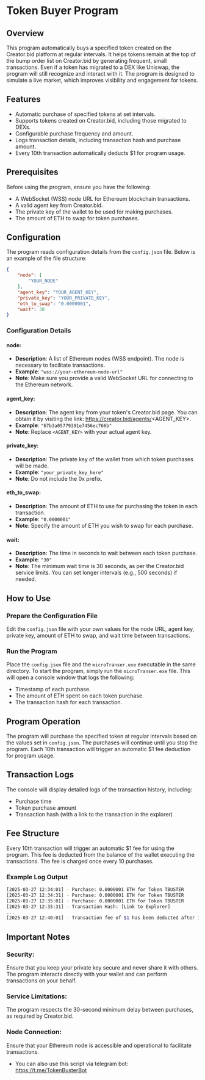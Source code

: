 # Token Buyer Program

## Overview
This program automatically buys a specified token created on the Creator.bid platform at regular intervals. It helps tokens remain at the top of the bump order list on Creator.bid by generating frequent, small transactions. Even if a token has migrated to a DEX like Uniswap, the program will still recognize and interact with it. The program is designed to simulate a live market, which improves visibility and engagement for tokens.

## Features
- Automatic purchase of specified tokens at set intervals.
- Supports tokens created on Creator.bid, including those migrated to DEXs.
- Configurable purchase frequency and amount.
- Logs transaction details, including transaction hash and purchase amount.
- Every 10th transaction automatically deducts $1 for program usage.

## Prerequisites
Before using the program, ensure you have the following:
- A WebSocket (WSS) node URL for Ethereum blockchain transactions.
- A valid agent key from Creator.bid.
- The private key of the wallet to be used for making purchases.
- The amount of ETH to swap for token purchases.

## Configuration
The program reads configuration details from the `config.json` file. Below is an example of the file structure:

```json
{
    "node": [
        "YOUR_NODE"
    ],
    "agent_key": "YOUR_AGENT_KEY",
    "private_key": "YOUR_PRIVATE_KEY",
    "eth_to_swap": "0.0000001",
    "wait": 30
}
```

### Configuration Details

#### node:
- **Description**: A list of Ethereum nodes (WSS endpoint). The node is necessary to facilitate transactions.
- **Example**: `"wss://your-ethereum-node-url"`
- **Note**: Make sure you provide a valid WebSocket URL for connecting to the Ethereum network.

#### agent_key:
- **Description**: The agent key from your token's Creator.bid page. You can obtain it by visiting the link: https://creator.bid/agents/<AGENT_KEY>.
- **Example**: `"67b3a05779391e7456ec766b"`
- **Note**: Replace `<AGENT_KEY>` with your actual agent key.

#### private_key:
- **Description**: The private key of the wallet from which token purchases will be made.
- **Example**: `"your_private_key_here"`
- **Note**: Do not include the 0x prefix.

#### eth_to_swap:
- **Description**: The amount of ETH to use for purchasing the token in each transaction.
- **Example**: `"0.0000001"`
- **Note**: Specify the amount of ETH you wish to swap for each purchase.

#### wait:
- **Description**: The time in seconds to wait between each token purchase.
- **Example**: `"30"`
- **Note**: The minimum wait time is 30 seconds, as per the Creator.bid service limits. You can set longer intervals (e.g., 500 seconds) if needed.

## How to Use

### Prepare the Configuration File
Edit the `config.json` file with your own values for the node URL, agent key, private key, amount of ETH to swap, and wait time between transactions.

### Run the Program
Place the `config.json` file and the `microTranser.exe` executable in the same directory. To start the program, simply run the `microTranser.exe` file. This will open a console window that logs the following:
- Timestamp of each purchase.
- The amount of ETH spent on each token purchase.
- The transaction hash for each transaction.

## Program Operation
The program will purchase the specified token at regular intervals based on the values set in `config.json`. The purchases will continue until you stop the program. Each 10th transaction will trigger an automatic $1 fee deduction for program usage.

## Transaction Logs
The console will display detailed logs of the transaction history, including:
- Purchase time
- Token purchase amount
- Transaction hash (with a link to the transaction in the explorer)

## Fee Structure
Every 10th transaction will trigger an automatic $1 fee for using the program. This fee is deducted from the balance of the wallet executing the transactions. The fee is charged once every 10 purchases.

### Example Log Output

```bash
[2025-03-27 12:34:01] - Purchase: 0.0000001 ETH for Token TBUSTER
[2025-03-27 12:34:31] - Purchase: 0.0000001 ETH for Token TBUSTER
[2025-03-27 12:35:01] - Purchase: 0.0000001 ETH for Token TBUSTER
[2025-03-27 12:35:31] - Transaction Hash: [Link to Explorer]
...
[2025-03-27 12:40:01] - Transaction fee of $1 has been deducted after 10 purchases.
```

## Important Notes

### Security:
Ensure that you keep your private key secure and never share it with others. The program interacts directly with your wallet and can perform transactions on your behalf.

### Service Limitations:
The program respects the 30-second minimum delay between purchases, as required by Creator.bid.

### Node Connection:
Ensure that your Ethereum node is accessible and operational to facilitate transactions.

- You can also use this script via telegram bot: https://t.me/TokenBusterBot
